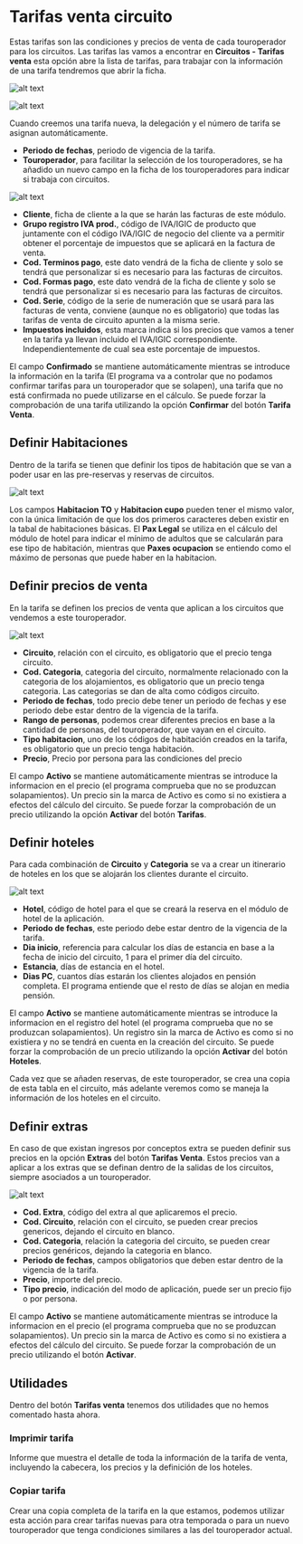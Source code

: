 # Tarifas venta circuito

Estas tarifas son las condiciones y precios de venta de cada touroperador para los circuitos. Las tarifas las vamos a encontrar en **Circuitos - Tarifas venta** esta opción abre la lista de tarifas, para trabajar con la información de una tarifa tendremos que abrir la ficha.

![alt text](.\images\ListaTarifasVenta.png)

![alt text](.\images\FichaTarifaVenta.png)

Cuando creemos una tarifa nueva, la delegación y el número de tarifa se asignan automáticamente.

- **Periodo de fechas**, periodo de vigencia de la tarifa.
- **Touroperador**, para facilitar la selección de los touroperadores, se ha añadido un nuevo campo en la ficha de los touroperadores para indicar si trabaja con circuitos. 

![alt text](.\images\FichaTouroperador.png)

- **Cliente**, ficha de cliente a la que se harán las facturas de este módulo.
- **Grupo registro IVA prod.**, código de IVA/IGIC de producto que juntamente con el código IVA/IGIC de negocio del cliente va a permitir obtener el porcentaje de impuestos que se aplicará en la factura de venta.
- **Cod. Terminos pago**, este dato vendrá de la ficha de cliente y solo se tendrá que personalizar si es necesario para las facturas de circuitos.
- **Cod. Formas pago**, este dato vendrá de la ficha de cliente y solo se tendrá que personalizar si es necesario para las facturas de circuitos.
- **Cod. Serie**, código de la serie de numeración que se usará para las facturas de venta, conviene (aunque no es obligatorio) que todas las tarifas de venta de circuito apunten a la misma serie.
- **Impuestos incluidos**, esta marca indica si los precios que vamos a tener en la tarifa ya llevan incluido el IVA/IGIC correspondiente. Independientemente de cual sea este porcentaje de impuestos.

El campo **Confirmado** se mantiene automáticamente mientras se introduce la información en la tarifa (El programa va a controlar que no podamos confirmar tarifas para un touroperador que se solapen), una tarifa que no está confirmada no puede utilizarse en el cálculo. Se puede forzar la comprobación de una tarifa utilizando la opción **Confirmar** del botón **Tarifa Venta**.

## Definir Habitaciones

Dentro de la tarifa se tienen que definir los tipos de habitación que se van a poder usar en las pre-reservas y reservas de circuitos.

![alt text](.\images\ListaHabitacionesTarifa.png)

Los campos **Habitacion TO** y **Habitacion cupo** pueden tener el mismo valor, con la única limitación de que los dos primeros caracteres deben existir en la tabal de habitaciones básicas. El **Pax Legal** se utiliza en el cálculo del módulo de hotel para indicar el mínimo de adultos que se calcularán para ese tipo de habitación, mientras que **Paxes ocupacion** se entiendo como el máximo de personas que puede haber en la habitacion.

## Definir precios de venta

En la tarifa se definen los precios de venta que aplican a los circuitos que vendemos a este touroperador.

![alt text](.\images\ListaPreciosVenta.png)

- **Circuito**, relación con el circuito, es obligatorio que el precio tenga circuito.
- **Cod. Categoria**, categoria del circuito, normalmente relacionado con la categoria de los alojamientos, es obligatorio que un precio tenga categoria. Las categorias se dan de alta como códigos circuito.
- **Periodo de fechas**, todo precio debe tener un periodo de fechas y ese periodo debe estar dentro de la vigencia de la tarifa.
- **Rango de personas**, podemos crear diferentes precios en base a la cantidad de personas, del touroperador, que vayan en el circuito. 
- **Tipo habitacion**, uno de los códigos de habitación creados en la tarifa, es obligatorio que un precio tenga habitación.  
- **Precio**, Precio por persona para las condiciones del precio 

El campo **Activo** se mantiene automáticamente mientras se introduce la informacion en el precio (el programa comprueba que no se produzcan solapamientos). Un precio sin la marca de Activo es como si no existiera a efectos del cálculo del circuito. Se puede forzar la comprobación de un precio utilizando la opción **Activar** del botón **Tarifas**.

## Definir hoteles

Para cada combinación de **Circuito** y **Categoria** se va a crear un itinerario de hoteles en los que se alojarán los clientes durante el circuito.

![alt text](.\images\ListaHotelesTarifa.png)

- **Hotel**, código de hotel para el que se creará la reserva en el módulo de hotel de la aplicación.
- **Periodo de fechas**, este periodo debe estar dentro de la vigencia de la tarifa.
- **Dia inicio**, referencia para calcular los días de estancia en base a la fecha de inicio del circuito, 1 para el primer día del circuito.
- **Estancia**, días de estancia en el hotel.
- **Dias PC**, cuantos días estarán los clientes alojados en pensión completa. El programa entiende que el resto de días se alojan en media pensión. 

El campo **Activo** se mantiene automáticamente mientras se introduce la informacion en el registro del hotel (el programa comprueba que no se produzcan solapamientos). Un registro sin la marca de Activo es como si no existiera y no se tendrá en cuenta en la creación del circuito. Se puede forzar la comprobación de un precio utilizando la opción **Activar** del botón **Hoteles**.

Cada vez que se añaden reservas, de este touroperador, se crea una copia de esta tabla en el circuito, más adelante veremos como se maneja la información de los hoteles en el circuito.

## Definir extras

En caso de que existan ingresos por conceptos extra se pueden definir sus precios en la opción **Extras** del botón **Tarifas Venta**. Estos precios van a aplicar a los extras que se definan dentro de la salidas de los circuitos, siempre asociados a un touroperador.

![alt text](.\images\ExtrasTarifasVenta.png)

- **Cod. Extra**, código del extra al que aplicaremos el precio.
- **Cod. Circuito**, relación con el circuito, se pueden crear precios genericos, dejando el circuito en blanco.
- **Cod. Categoria**, relación la categoria del circuito, se pueden crear precios genéricos, dejando la categoria en blanco.
- **Periodo de fechas**, campos obligatorios que deben estar dentro de la vigencia de la tarifa.
- **Precio**, importe del precio.
- **Tipo precio**, indicación del modo de aplicación, puede ser un precio fijo o por persona.

El campo **Activo** se mantiene automáticamente mientras se introduce la informacion en el precio (el programa comprueba que no se produzcan solapamientos). Un precio sin la marca de Activo es como si no existiera a efectos del cálculo del circuito. Se puede forzar la comprobación de un precio utilizando el botón **Activar**.

## Utilidades

Dentro del botón **Tarifas venta** tenemos dos utilidades que no hemos comentado hasta ahora.

### Imprimir tarifa

Informe que muestra el detalle de toda la información de la tarifa de venta, incluyendo la cabecera, los precios y la definición de los hoteles.

### Copiar tarifa

Crear una copia completa de la tarifa en la que estamos, podemos utilizar esta acción para crear tarifas nuevas para otra temporada o para un nuevo touroperador que tenga condiciones similares a las del touroperador actual.